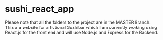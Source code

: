 # sushi_react_app
Please note that all the folders to the project are in the MASTER Branch.
This a a website for a fictional Sushibar which I am currently working using React.js for the front end and will use Node.js and Express for the Backend.
